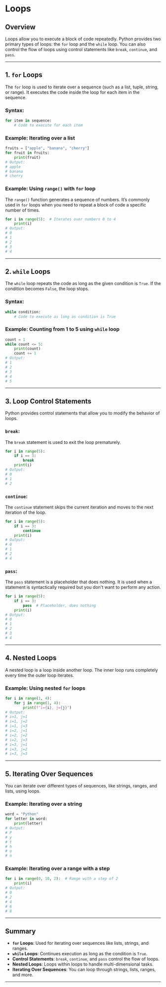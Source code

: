 # Loops

## Overview

Loops allow you to execute a block of code repeatedly. Python provides two primary types of loops: the `for` loop and the `while` loop. You can also control the flow of loops using control statements like `break`, `continue`, and `pass`.

---

## 1. `for` Loops

The `for` loop is used to iterate over a sequence (such as a list, tuple, string, or range). It executes the code inside the loop for each item in the sequence.

### Syntax:
```python
for item in sequence:
    # Code to execute for each item
```

### Example: Iterating over a list
```python
fruits = ["apple", "banana", "cherry"]
for fruit in fruits:
    print(fruit)
# Output:
# apple
# banana
# cherry
```

### Example: Using `range()` with `for` loop
The `range()` function generates a sequence of numbers. It’s commonly used in `for` loops when you need to repeat a block of code a specific number of times.

```python
for i in range(5):  # Iterates over numbers 0 to 4
    print(i)
# Output:
# 0
# 1
# 2
# 3
# 4
```

---

## 2. `while` Loops

The `while` loop repeats the code as long as the given condition is `True`. If the condition becomes `False`, the loop stops.

### Syntax:
```python
while condition:
    # Code to execute as long as condition is True
```

### Example: Counting from 1 to 5 using `while` loop
```python
count = 1
while count <= 5:
    print(count)
    count += 1
# Output:
# 1
# 2
# 3
# 4
# 5
```

---

## 3. Loop Control Statements

Python provides control statements that allow you to modify the behavior of loops.

### `break`:
The `break` statement is used to exit the loop prematurely.

```python
for i in range(5):
    if i == 3:
        break
    print(i)
# Output:
# 0
# 1
# 2
```

### `continue`:
The `continue` statement skips the current iteration and moves to the next iteration of the loop.

```python
for i in range(5):
    if i == 3:
        continue
    print(i)
# Output:
# 0
# 1
# 2
# 4
```

### `pass`:
The `pass` statement is a placeholder that does nothing. It is used when a statement is syntactically required but you don't want to perform any action.

```python
for i in range(5):
    if i == 3:
        pass  # Placeholder, does nothing
    print(i)
# Output:
# 0
# 1
# 2
# 3
# 4
```

---

## 4. Nested Loops

A nested loop is a loop inside another loop. The inner loop runs completely every time the outer loop iterates.

### Example: Using nested `for` loops
```python
for i in range(1, 4):
    for j in range(1, 4):
        print(f"i={i}, j={j}")
# Output:
# i=1, j=1
# i=1, j=2
# i=1, j=3
# i=2, j=1
# i=2, j=2
# i=2, j=3
# i=3, j=1
# i=3, j=2
# i=3, j=3
```

---

## 5. Iterating Over Sequences

You can iterate over different types of sequences, like strings, ranges, and lists, using loops.

### Example: Iterating over a string
```python
word = "Python"
for letter in word:
    print(letter)
# Output:
# P
# y
# t
# h
# o
# n
```

### Example: Iterating over a range with a step
```python
for i in range(0, 10, 2):  # Range with a step of 2
    print(i)
# Output:
# 0
# 2
# 4
# 6
# 8
```

---

## Summary

- **`for` Loops**: Used for iterating over sequences like lists, strings, and ranges.
- **`while` Loops**: Continues execution as long as the condition is `True`.
- **Control Statements**: `break`, `continue`, and `pass` control the flow of loops.
- **Nested Loops**: Loops within loops to handle multi-dimensional tasks.
- **Iterating Over Sequences**: You can loop through strings, lists, ranges, and more.

---
